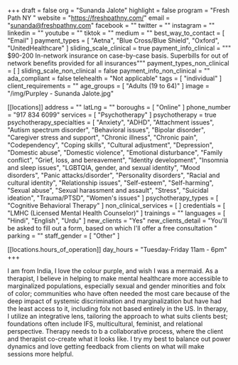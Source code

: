 +++
draft = false
org = "Sunanda Jalote"
highlight = false
program = "Fresh Path NY "
website = "https://freshpathny.com/"
email = "sunanda@freshpathny.com"
facebook = ""
twitter = ""
instagram = ""
linkedin = ""
youtube = ""
tiktok = ""
medium = ""
best_way_to_contact = [ "Email" ]
payment_types = [
  "Aetna",
  "Blue Cross/Blue Shield",
  "Oxford",
  "UnitedHealthcare"
]
sliding_scale_clinical = true
payment_info_clinical = """
$90-200
In-network insurance on case-by-case basis. Superbills for out of network benefits provided for all insurances"""
payment_types_non_clinical = [ ]
sliding_scale_non_clinical = false
payment_info_non_clinical = ""
ada_compliant = false
telehealth = "Not applicable"
tags = [ "individual" ]
client_requirements = ""
age_groups = [ "Adults (19 to 64)" ]
image = "/img/Purpley - Sunanda Jalote.jpg"

[[locations]]
address = ""
latLng = ""
boroughs = [ "Online" ]
phone_number = "917 834 6099"
services = [ "Psychotherapy" ]
psychotherapy = true
psychotherapy_specialties = [
  "Anxiety",
  "ADHD",
  "Attachment issues",
  "Autism spectrum disorder",
  "Behavioral issues",
  "Bipolar disorder",
  "Caregiver stress and support",
  "Chronic illness",
  "Chronic pain",
  "Codependency",
  "Coping skills",
  "Cultural adjustment",
  "Depression",
  "Domestic abuse",
  "Domestic violence",
  "Emotional disturbance",
  "Family conflict",
  "Grief, loss, and bereavement",
  "Identity development",
  "Insomnia and sleep issues",
  "LGBTQIA, gender, and sexual identity",
  "Mood disorders",
  "Panic attacks/disorder",
  "Personality disorders",
  "Racial and cultural identity",
  "Relationship issues",
  "Self-esteem",
  "Self-harming",
  "Sexual abuse",
  "Sexual harassment and assault",
  "Stress",
  "Suicidal ideation",
  "Trauma/PTSD",
  "Women's issues"
]
psychotherapy_types = [ "Cognitive Behavioral Therapy" ]
non_clinical_services = [ ]
credentials = [ "LMHC (Licensed Mental Health Counselor)" ]
trainings = ""
languages = [ "Hindi", "English", "Urdu" ]
new_clients = "Yes"
new_clients_detail = "You'll be asked to fill out a form, based on which I'll offer a free consultation "
parking = ""
staff_gender = [ "Other" ]

  [[locations.hours_of_operation]]
  day_hours = "Tuesday-Friday 11am - 6pm"
+++


I am from India, I love the colour purple, and wish I was a mermaid. As a therapist, I believe in helping to make mental healthcare more accessible to marginalized populations, especially sexual and gender minorities and folx of color; communities who have often needed the most care because of the deep impact of systemic discrimination and marginalization but have had the least access to it, including folx not based entirely in the US. In therapy, I utilize an integrative lens, tailoring the approach to what suits clients best; foundations often include IFS, multicultural, feminist, and relational perspective. Therapy needs to b a collaborative process, where the client and therapist co-create what it looks like. I try my best to balance out power dynamics and love getting feedback from clients on what will make sessions more helpful.

